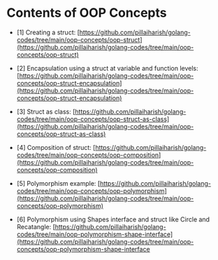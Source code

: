 # Contents of OOP Concepts

- [1] Creating a struct: [https://github.com/pillaiharish/golang-codes/tree/main/oop-concepts/oop-struct](https://github.com/pillaiharish/golang-codes/tree/main/oop-concepts/oop-struct)

- [2] Encapsulation using a struct at variable and function levels: [https://github.com/pillaiharish/golang-codes/tree/main/oop-concepts/oop-struct-encapsulation](https://github.com/pillaiharish/golang-codes/tree/main/oop-concepts/oop-struct-encapsulation)

- [3] Struct as class: [https://github.com/pillaiharish/golang-codes/tree/main/oop-concepts/oop-struct-as-class](https://github.com/pillaiharish/golang-codes/tree/main/oop-concepts/oop-struct-as-class)

- [4] Composition of struct: [https://github.com/pillaiharish/golang-codes/tree/main/oop-concepts/oop-composition](https://github.com/pillaiharish/golang-codes/tree/main/oop-concepts/oop-composition)

- [5] Polymorphism example: [https://github.com/pillaiharish/golang-codes/tree/main/oop-concepts/oop-polymorphism](https://github.com/pillaiharish/golang-codes/tree/main/oop-concepts/oop-polymorphism)

- [6] Polymorphism using Shapes interface and struct like Circle and Recatangle: [https://github.com/pillaiharish/golang-codes/tree/main/oop-polymorphism-shape-interface](https://github.com/pillaiharish/golang-codes/tree/main/oop-concepts/oop-polymorphism-shape-interface